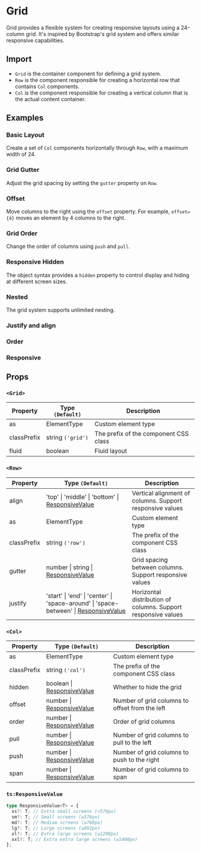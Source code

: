 # Grid

Grid provides a flexible system for creating responsive layouts using a 24-column grid. It's inspired by Bootstrap's grid system and offers similar responsive capabilities.

## Import

<!--{include:<import-guide>}-->

- `Grid` is the container component for defining a grid system.
- `Row` is the component responsible for creating a horizontal row that contains `Col` components.
- `Col` is the component responsible for creating a vertical column that is the actual content container.

## Examples

### Basic Layout

Create a set of `Col` components horizontally through `Row`, with a maximum width of 24.

<!--{include:`basic.md`}-->

### Grid Gutter

Adjust the grid spacing by setting the `gutter` property on `Row`.

<!--{include:`gutter.md`}-->

### Offset

Move columns to the right using the `offset` property. For example, `offset={4}` moves an element by 4 columns to the right.

<!--{include:`offset.md`}-->

### Grid Order

Change the order of columns using `push` and `pull`.

<!--{include:`pull-push.md`}-->

### Responsive Hidden

The object syntax provides a `hidden` property to control display and hiding at different screen sizes.

<!--{include:`hidden.md`}-->

### Nested

The grid system supports unlimited nesting.

<!--{include:`nested.md`}-->

### Justify and align

<!--{include:`justify-align.md`}-->

### Order

<!--{include:`order.md`}-->

### Responsive

<!--{include:<example-responsive>}-->

## Props

### `<Grid>`

| Property    | Type `(Default)`  | Description                           |
| ----------- | ----------------- | ------------------------------------- |
| as          | ElementType       | Custom element type                   |
| classPrefix | string `('grid')` | The prefix of the component CSS class |
| fluid       | boolean           | Fluid layout                          |

### `<Row>`

| Property    | Type `(Default)`                                                                                   | Description                                                   |
| ----------- | -------------------------------------------------------------------------------------------------- | ------------------------------------------------------------- |
| align       | 'top' \| 'middle' \| 'bottom' \| [ResponsiveValue][responsive]                                     | Vertical alignment of columns. Support responsive values      |
| as          | ElementType                                                                                        | Custom element type                                           |
| classPrefix | string `('row')`                                                                                   | The prefix of the component CSS class                         |
| gutter      | number \| string \| [ResponsiveValue][responsive]                                                  | Grid spacing between columns. Support responsive values       |
| justify     | 'start' \| 'end' \| 'center' \| 'space-around' \| 'space-between' \| [ResponsiveValue][responsive] | Horizontal distribution of columns. Support responsive values |

### `<Col>`

| Property    | Type `(Default)`                         | Description                                    |
| ----------- | ---------------------------------------- | ---------------------------------------------- |
| as          | ElementType                              | Custom element type                            |
| classPrefix | string `('col')`                         | The prefix of the component CSS class          |
| hidden      | boolean \| [ResponsiveValue][responsive] | Whether to hide the grid                       |
| offset      | number \| [ResponsiveValue][responsive]  | Number of grid columns to offset from the left |
| order       | number \| [ResponsiveValue][responsive]  | Order of grid columns                          |
| pull        | number \| [ResponsiveValue][responsive]  | Number of grid columns to pull to the left     |
| push        | number \| [ResponsiveValue][responsive]  | Number of grid columns to push to the right    |
| span        | number \| [ResponsiveValue][responsive]  | Number of grid columns to span                 |

### `ts:ResponsiveValue`

```ts
type ResponsiveValue<T> = {
  xs?: T; // Extra small screens (<576px)
  sm?: T; // Small screens (≥576px)
  md?: T; // Medium screens (≥768px)
  lg?: T; // Large screens (≥992px)
  xl?: T; // Extra large screens (≥1200px)
  xxl?: T; // Extra extra large screens (≥1400px)
};
```

[responsive]: #code-ts-responsive-value-code
